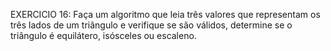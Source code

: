 EXERCICIO 16:
Faça um algoritmo que leia três valores que representam os três lados de um triângulo e verifique se são válidos, determine se o triângulo é 
equilátero, isósceles ou escaleno.
